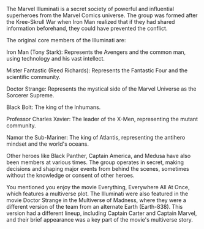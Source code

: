 The Marvel Illuminati is a secret society of powerful and influential superheroes from the Marvel Comics universe. The group was formed after the Kree-Skrull War when Iron Man realized that if they had shared information beforehand, they could have prevented the conflict.

The original core members of the Illuminati are:

Iron Man (Tony Stark): Represents the Avengers and the common man, using technology and his vast intellect.

Mister Fantastic (Reed Richards): Represents the Fantastic Four and the scientific community.

Doctor Strange: Represents the mystical side of the Marvel Universe as the Sorcerer Supreme.

Black Bolt: The king of the Inhumans.

Professor Charles Xavier: The leader of the X-Men, representing the mutant community.

Namor the Sub-Mariner: The king of Atlantis, representing the antihero mindset and the world's oceans.

Other heroes like Black Panther, Captain America, and Medusa have also been members at various times. The group operates in secret, making decisions and shaping major events from behind the scenes, sometimes without the knowledge or consent of other heroes.

You mentioned you enjoy the movie Everything, Everywhere All At Once, which features a multiverse plot. The Illuminati were also featured in the movie Doctor Strange in the Multiverse of Madness, where they were a different version of the team from an alternate Earth (Earth-838). This version had a different lineup, including Captain Carter and Captain Marvel, and their brief appearance was a key part of the movie's multiverse story.